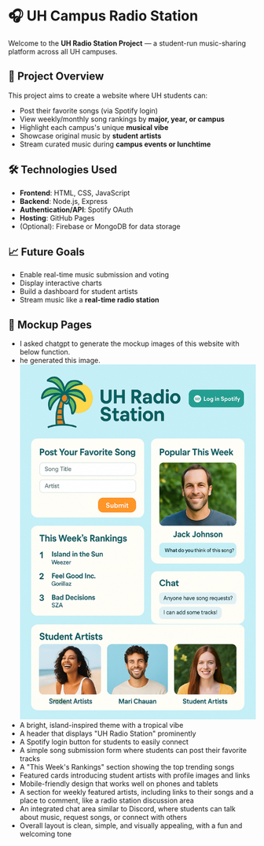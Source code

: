 # 🎧 UH Campus Radio Station

Welcome to the **UH Radio Station Project** — a student-run music-sharing platform across all UH campuses.

## 📌 Project Overview

This project aims to create a website where UH students can:

- Post their favorite songs (via Spotify login)
- View weekly/monthly song rankings by **major, year, or campus**
- Highlight each campus's unique **musical vibe**
- Showcase original music by **student artists**
- Stream curated music during **campus events or lunchtime**

## 🛠️ Technologies Used

- **Frontend**: HTML, CSS, JavaScript
- **Backend**: Node.js, Express
- **Authentication/API**: Spotify OAuth
- **Hosting**: GitHub Pages
- (Optional): Firebase or MongoDB for data storage

## 📈 Future Goals

- Enable real-time music submission and voting
- Display interactive charts
- Build a dashboard for student artists
- Stream music like a **real-time radio station**

## 🧪 Mockup Pages
- I asked chatgpt to generate the mockup images of this website with below function.
- he generated this image.
![UH Radio Mockup](images/uhradiostationmockup.png)
- A bright, island-inspired theme with a tropical vibe
- A header that displays "UH Radio Station" prominently
- A Spotify login button for students to easily connect
- A simple song submission form where students can post their favorite tracks
- A "This Week's Rankings" section showing the top trending songs
- Featured cards introducing student artists with profile images and links
- Mobile-friendly design that works well on phones and tablets
- A section for weekly featured artists, including links to their songs and a place to comment, like a radio station discussion area
- An integrated chat area similar to Discord, where students can talk about music, request songs, or connect with others
- Overall layout is clean, simple, and visually appealing, with a fun and welcoming tone



